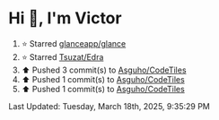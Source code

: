 <h1>Hi 👋, I'm Victor </h1>

<!--RECENT_ACTIVITY:start-->
1. ⭐ Starred [glanceapp/glance](https://github.com/glanceapp/glance)<br>
2. ⭐ Starred [Tsuzat/Edra](https://github.com/Tsuzat/Edra)<br>
3. ⬆️ Pushed 3 commit(s) to [Asguho/CodeTiles](https://github.com/Asguho/CodeTiles)<br>
4. ⬆️ Pushed 1 commit(s) to [Asguho/CodeTiles](https://github.com/Asguho/CodeTiles)<br>
5. ⬆️ Pushed 1 commit(s) to [Asguho/CodeTiles](https://github.com/Asguho/CodeTiles)<br>
<!--RECENT_ACTIVITY:end-->

<!--RECENT_ACTIVITY:last_update-->
Last Updated: Tuesday, March 18th, 2025, 9:35:29 PM
<!--RECENT_ACTIVITY:last_update_end-->
